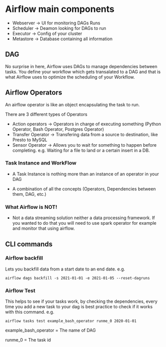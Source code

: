 # Airflow main components
- Webserver -> UI for monitoring DAGs Runs
- Scheduler -> Deamon looking for DAGs to run
- Executor -> Config of your cluster
- Metastore -> Database containing all information

## DAG
No surprise in here, Airflow uses DAGs to manage dependencies between tasks. You define your workflow which gets transalated to a DAG and that is what Airflow uses to optimize the scheduling of your Workflow.

## Airflow Operators
An airflow operator is like an object encapsulating the task to run.

There are 3 different types of Operators
- Action operators -> Operators in charge of executing something (Python Operator, Bash Operator, Postgres Operator)
- Transfer Operator -> Transfering data from a source to destination, like Presto to MySQL
- Sensor Operator -> Allows you to wait for something to happen before completing. e.g. Waiting for a file to land or a certain insert in a DB.

### Task Instance and WorkFlow
- A Task Instance is nothing more than an instance of an operator in your DAG

- A combination of all the concepts (Operators, Dependencies between them, DAG, etc.)


### What Airflow is NOT!
- Not a data streaming solution neither a data processing framework. If you wanted to do that you will need to use spark operator for example and monitor that using airflow.


## CLI commands
### Airflow backfill
Lets you backfill data from a start date to an end date. e.g.
```
airflow dags backfill -s 2021-01-01 -e 2021-01-05 --reset-dagruns
```

### Airflow Test
This helps to see if your tasks work, by checking the dependencies, every time you add a new task to your dag is best practice to check if it works with this command. e.g.

```
airflow tasks test example_bash_operator runme_0 2020-01-01
```
example_bash_operator = The name of DAG

runme_0 = The task id
